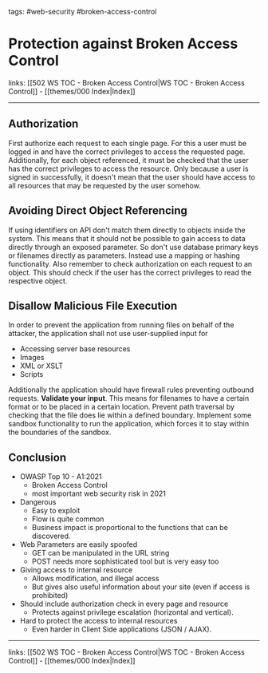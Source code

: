 tags: #web-security #broken-access-control

# Protection against Broken Access Control

links: [[502 WS TOC - Broken Access Control|WS TOC - Broken Access Control]] - [[themes/000 Index|Index]]

---

## Authorization

First authorize each request to each single page. For this a user must be logged in and have the correct privileges to access the requested page. Additionally, for each object referenced, it must be checked that the user has the correct privileges to access the resource. Only because a user is signed in successfully, it doesn't mean that the user should have access to all resources that may be requested by the user somehow.

## Avoiding Direct Object Referencing

If using identifiers on API don't match them directly to objects inside the system. This means that it should not be possible to gain access to data directly through an exposed parameter. So don't use database primary keys or filenames directly as parameters. Instead use a mapping or hashing functionality. Also remember to check authorization on each request to an object. This should check if the user has the correct privileges to read the respective object.

## Disallow Malicious File Execution

In order to prevent the application from running files on behalf of the attacker, the application shall not use user-supplied input for 

- Accessing server base resources
- Images
- XML or XSLT
- Scripts

Additionally the application should have firewall rules preventing outbound requests. **Validate your input**. This means for filenames to have a certain format or to be placed in a certain location. Prevent path traversal by checking that the file does lie within a defined boundary. Implement some sandbox functionality to run the application, which forces it to stay within the boundaries of the sandbox.

## Conclusion

- OWASP Top 10 - A1:2021
	- Broken Access Control
	- most important web security risk in 2021
- Dangerous
	- Easy to exploit
	- Flow is quite common
	- Business impact is proportional to the functions that can be discovered.
- Web Parameters are easily spoofed
	- GET can be manipulated in the URL string
	- POST needs more sophisticated tool but is very easy too
- Giving access to internal resource
	- Allows modification, and illegal access
	- But gives also useful information about your site (even if access is prohibited)
- Should include authorization check in every page and resource
	- Protects against privilege escalation (horizontal and vertical).
- Hard to protect the access to internal resources
	- Even harder in Client Side applications (JSON / AJAX).

---
links: [[502 WS TOC - Broken Access Control|WS TOC - Broken Access Control]] - [[themes/000 Index|Index]]